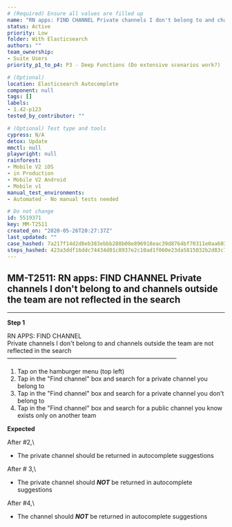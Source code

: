 ```yaml
---
# (Required) Ensure all values are filled up
name: "RN apps: FIND CHANNEL Private channels I don't belong to and channels outside the team are not reflected in the search"
status: Active
priority: Low
folder: With Elasticsearch
authors: ""
team_ownership: 
- Suite Users
priority_p1_to_p4: P3 - Deep Functions (Do extensive scenarios work?)

# (Optional)
location: Elasticsearch Autocomplete
component: null
tags: []
labels: 
- 1.42-p123
tested_by_contributor: ""

# (Optional) Test type and tools
cypress: N/A
detox: Update
mmctl: null
playwright: null
rainforest: 
- Mobile V2 iOS
- in Production
- Mobile V2 Android
- Mobile v1
manual_test_environments: 
- Automated - No manual tests needed

# Do not change
id: 5519371
key: MM-T2511
created_on: "2020-05-26T20:27:37Z"
last_updated: ""
case_hashed: 7a217f14d2d8eb383ebbb288b08e896918eac39d8764bf70311e0aa603f64d4287452b590cdd5f6e0e2a8c5c2ce3e9f4
steps_hashed: 423a3ddf16ddc74434d01c8937e2c10ad1f060e23da5815032b2d83c70140c6942646f28af860291f0bb99cffac5808c
---
```


<!-- (Auto-generated) Based on frontmatter's "key" and "name" -->

## MM-T2511: RN apps: FIND CHANNEL Private channels I don't belong to and channels outside the team are not reflected in the search

---

**Step 1**

RN APPS: FIND CHANNEL\
Private channels I don't belong to and channels outside the team are not reflected in the search\
————————————————————————————

1. Tap on the hamburger menu (top left)
2. Tap in the "Find channel" box and search for a private channel you belong to
3. Tap in the "Find channel" box and search for a private channel you don't belong to
4. Tap in the "Find channel" box and search for a public channel you know exists only on another team

**Expected**

After #2,\\

- The private channel should be returned in autocomplete suggestions

After # 3,\\

- The private channel should _**NOT**_ be returned in autocomplete suggestions

After #4,\\

- The channel should _**NOT**_ be returned in autocomplete suggestions
